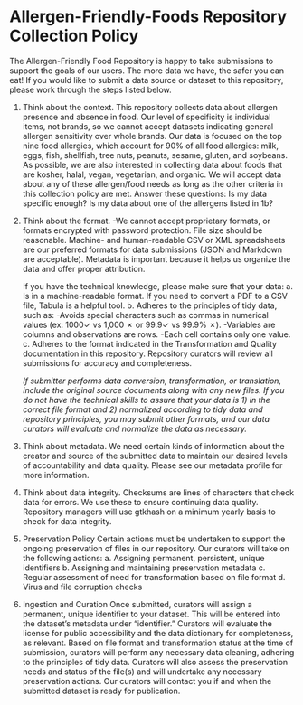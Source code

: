 # Allergen-Friendly-Foods Repository Collection Policy

The Allergen-Friendly Food Repository is happy to take submissions to support the goals of our users. The more data we have, the safer you can eat!  If you would like to submit a data source or dataset to this repository, please work through the steps listed below. 

1. Think about the context.
This repository collects data about allergen presence and absence in food. Our level of specificity is individual items, not brands, so we cannot accept datasets indicating general allergen sensitivity over whole brands. 
Our data is focused on the top nine food allergies, which account for 90% of all food allergies:  milk, eggs, fish, shellfish, tree nuts, peanuts, sesame, gluten, and soybeans. As possible, we are also interested in collecting data about foods that are kosher, halal, vegan, vegetarian, and organic. We will accept data about any of these allergen/food needs as long as the other criteria in this collection policy are met. 
    Answer these questions:
    Is my data specific enough?
    Is my data about one of the allergens listed in 1b?

2. Think about the format.
-We cannot accept proprietary formats, or formats encrypted with password protection. File size should be reasonable. Machine- and human-readable CSV or XML spreadsheets are our preferred formats for data submissions (JSON and Markdown are acceptable). Metadata is important because it helps us organize the data and offer proper attribution. 

    If you have the technical knowledge, please make sure that your data: 
    a. Is in a machine-readable format. If you need to convert a PDF to a CSV file, Tabula is a helpful tool. 
    b. Adheres to the principles of tidy data, such as:
      -Avoids special characters such as commas in numerical values (ex: 1000✓ vs 1,000 ✗ or 99.9✓ vs 99.9% ✗).
      -Variables are columns and observations are rows.
      -Each cell contains only one value.
    c. Adheres to the format indicated in the Transformation and Quality documentation in this repository. Repository curators will review all submissions for accuracy and completeness.

    *If submitter performs data conversion, transformation, or translation, include the original source documents along with any new files.
    If you do not have the technical skills to assure that your data is 1) in the correct file format and 2) normalized according to tidy data and repository principles, you may submit other formats, and our data curators will evaluate and normalize the data as necessary.*

3. Think about metadata.
We need certain kinds of information about the creator and source of the submitted data to maintain our desired levels of accountability and data quality.  Please see our metadata profile for more information. 

4. Think about data integrity.
Checksums are lines of characters that check data for errors. We use these to ensure continuing data quality.  Repository managers will use gtkhash on a minimum yearly basis to check for data integrity. 

5. Preservation Policy
Certain actions must be undertaken to support the ongoing preservation of files in our repository. Our curators will take on the following actions:
a. Assigning permanent, persistent, unique identifiers
b. Assigning and maintaining preservation metadata
c. Regular assessment of need for transformation based on file format
d. Virus and file corruption checks


6. Ingestion and Curation
Once submitted, curators will assign a permanent, unique identifier to your dataset. This will be entered into the dataset’s metadata under “identifier.”
Curators will evaluate the license for public accessibility and the data dictionary for completeness, as relevant. 
Based on file format and transformation status at the time of submission, curators will perform any necessary data cleaning, adhering to the principles of tidy data. Curators will also assess the preservation needs and status of the file(s) and will undertake any necessary preservation actions.
Our curators will contact you if and when the submitted dataset is ready for publication.


